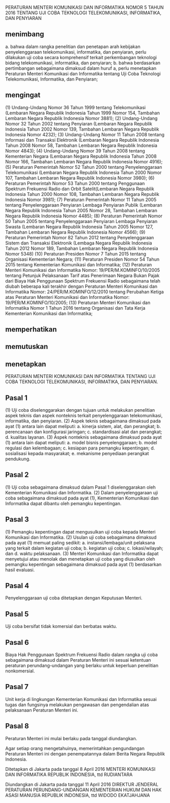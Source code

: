 PERATURAN MENTERI KOMUNIKASI DAN INFORMATIKA
NOMOR 5 TAHUN 2016
TENTANG
UJI COBA TEKNOLOGI TELEKOMUNIKASI, INFORMATIKA, DAN PENYIARAN

## menimbang
a. bahwa dalam rangka penelitian dan penetapan arah kebijakan penyelenggaraan telekomunikasi, informatika, dan penyiaran, perlu dilakukan uji coba secara komprehensif terkait perkembangan teknologi bidang telekomunikasi, informatika, dan penyiaran;
b. bahwa berdasarkan pertimbangan sebagaimana dimaksud dalam huruf a, perlu menetapkan Peraturan Menteri Komunikasi dan Informatika tentang Uji Coba Teknologi Telekomunikasi, Informatika, dan Penyiaran;

## mengingat
(1) Undang-Undang Nomor 36 Tahun 1999 tentang Telekomunikasi (Lembaran Negara Republik Indonesia Tahun 1999 Nomor 154, Tambahan Lembaran Negara Republik Indonesia Nomor 3881);
(2) Undang-Undang Nomor 32 Tahun 2002 tentang Penyiaran (Lembaran Negara Republik Indonesia Tahun 2002 Nomor 139, Tambahan Lembaran Negara Republik Indonesia Nomor 4232);
(3) Undang-Undang Nomor 11 Tahun 2008 tentang Informasi dan Transaksi Elektronik (Lembaran Negara Republik Indonesia Tahun 2008 Nomor 58, Tambahan Lembaran Negara Republik Indonesia Nomor 4843);
(4) Undang-Undang Nomor 39 Tahun 2008 tentang Kementerian Negara (Lembaran Negara Republik Indonesia Tahun 2008 Nomor 166, Tambahan Lembaran Negara Republik Indonesia Nomor 4916);
(5) Peraturan Pemerintah Nomor 52 Tahun 2000 tentang Penyelenggaraan Telekomunikasi (Lembaran Negara Republik Indonesia Tahun 2000 Nomor 107, Tambahan Lembaran Negara Republik Indonesia Nomor 3980);
(6) Peraturan Pemerintah Nomor 53 Tahun 2000 tentang Penggunaan Spektrum Frekuensi Radio dan Orbit Satelit(Lembaran Negara Republik Indonesia Tahun 2000 Nomor 108, Tambahan Lembaran Negara Republik Indonesia Nomor 3981);
(7) Peraturan Pemerintah Nomor 11 Tahun 2005 tentang Penyelenggaraan Penyiaran Lembaga Penyiaran Publik (Lembaran Negara Republik Indonesia Tahun 2005 Nomor 28, Tambahan Lembaran Negara Republik Indonesia Nomor 4485);
(8) Peraturan Pemerintah Nomor 50 Tahun 2005 tentang Penyelenggaraan Penyiaran Lembaga Penyiaran Swasta (Lembaran Negara Republik Indonesia Tahun 2005 Nomor 127, Tambahan Lembaran Negara Republik Indonesia Nomor 4566);
(9) Peraturan Pemerintah Nomor 82 Tahun 2012 tentang Penyelenggaraan Sistem dan Transaksi Elektronik (Lembaga Negara Republik Indonesia Tahun 2012 Nomor 189, Tambahan Lembaran Negara Republik Indonesia Nomor 5348)
(10) Peraturan Presiden Nomor 7 Tahun 2015 tentang Organisasi Kementerian Negara;
(11) Peraturan Presiden Nomor 54 Tahun 2015 tentang Kementerian Komunikasi dan Informatika;
(12) Peraturan Menteri Komunikasi dan Informatika Nomor: 19/PER/M.KOMINFO/10/2005 tentang Petunjuk Pelaksanaan Tarif atas Penerimaan Negara Bukan Pajak dari Biaya Hak Penggunaan Spektrum Frekuensi Radio sebagaimana telah diubah beberapa kali terakhir dengan Peraturan Menteri Komunikasi dan Informatika Nomor: 24/PER/M.KOMINFO/12/2010 tentang Perubahan Ketiga atas Peraturan Menteri Komunikasi dan Informatika Nomor: 19/PER/M.KOMINFO/10/2005;
(13) Peraturan Menteri Komunikasi dan Informatika Nomor 1 Tahun 2016 tentang Organisasi dan Tata Kerja Kementerian Komunikasi dan Informatika;

## memperhatikan

## memutuskan

## menetapkan
PERATURAN MENTERI KOMUNIKASI DAN INFORMATIKA TENTANG UJI COBA TEKNOLOGI TELEKOMUNIKASI, INFORMATIKA, DAN PENYIARAN.

## Pasal 1
(1) Uji coba diselenggarakan dengan tujuan untuk melakukan penelitian aspek teknis dan aspek nonteknis terkait penyelenggaraan telekomunikasi, informatika, dan penyiaran.
(2) Aspek teknis sebagaimana dimaksud pada ayat (1) antara lain dapat meliputi:
	a. kinerja sistem, alat, dan perangkat;
	b. perencanaan dan konfigurasi jaringan;
	c. standardisasi alat dan perangkat;
	d. kualitas layanan.
(3) Aspek nonteknis sebagaimana dimaksud pada ayat (1) antara lain dapat meliputi:
	a. model bisnis penyelenggaraan;
	b. model regulasi dan kelembagaan;
	c. kesiapan para pemangku kepentingan;
	d. sosialisasi kepada masyarakat;
	e. mekanisme penyediaan perangkat pendukung.

## Pasal 2
(1) Uji coba sebagaimana dimaksud dalam Pasal 1 diselenggarakan oleh Kementerian Komunikasi dan Informatika.
(2) Dalam penyelenggaraan uji coba sebagaimana dimaksud pada ayat (1), Kementerian Komunikasi dan Informatika dapat dibantu oleh pemangku kepentingan.

## Pasal 3
(1) Pemangku kepentingan dapat mengusulkan uji coba kepada Menteri Komunikasi dan Informatika.
(2) Usulan uji coba sebagaimana dimaksud pada ayat (1) memuat paling sedikit:
	a. instansi/lembaga/unit pelaksana yang terkait dalam kegiatan uji coba;
	b. kegiatan uji coba;
	c. lokasi/wilayah; dan
	d. waktu pelaksanaan.
(3) Menteri Komunikasi dan Informatika dapat menyetujui atau menolak dan menetapkan uji coba yang diusulkan oleh pemangku kepentingan sebagaimana dimaksud pada ayat (1) berdasarkan hasil evaluasi.

## Pasal 4
Penyelenggaraan uji coba ditetapkan dengan Keputusan Menteri.

## Pasal 5
Uji coba bersifat tidak komersial dan berbatas waktu.

## Pasal 6
Biaya Hak Penggunaan Spektrum Frekuensi Radio dalam rangka uji coba sebagaimana dimaksud dalam Peraturan Menteri ini sesuai ketentuan peraturan perundang-undangan yang berlaku untuk keperluan penelitian nonkomersial.

## Pasal 7
Unit kerja di lingkungan Kementerian Komunikasi dan Informatika sesuai tugas dan fungsinya melakukan pengawasan dan pengendalian atas pelaksanaan Peraturan Menteri ini.

## Pasal 8
Peraturan Menteri ini mulai berlaku pada tanggal diundangkan.

Agar setiap orang mengetahuinya, memerintahkan pengundangan Peraturan Menteri ini dengan penempatannya dalam Berita Negara Republik Indonesia.

Ditetapkan di Jakarta
pada tanggal 8 April 2016
MENTERI KOMUNIKASI DAN INFORMATIKA REPUBLIK INDONESIA,
ttd
RUDIANTARA

Diundangkan di Jakarta
pada tanggal 11 April 2016
DIREKTUR JENDERAL PERATURAN PERUNDANG-UNDANGAN KEMENTERIAN HUKUM DAN HAK ASASI MANUSIA REPUBLIK INDONESIA,
ttd
WIDODO EKATJAHJANA